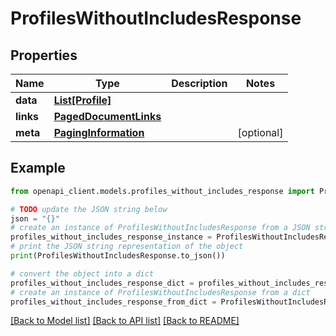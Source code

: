 # ProfilesWithoutIncludesResponse


## Properties

Name | Type | Description | Notes
------------ | ------------- | ------------- | -------------
**data** | [**List[Profile]**](Profile.md) |  | 
**links** | [**PagedDocumentLinks**](PagedDocumentLinks.md) |  | 
**meta** | [**PagingInformation**](PagingInformation.md) |  | [optional] 

## Example

```python
from openapi_client.models.profiles_without_includes_response import ProfilesWithoutIncludesResponse

# TODO update the JSON string below
json = "{}"
# create an instance of ProfilesWithoutIncludesResponse from a JSON string
profiles_without_includes_response_instance = ProfilesWithoutIncludesResponse.from_json(json)
# print the JSON string representation of the object
print(ProfilesWithoutIncludesResponse.to_json())

# convert the object into a dict
profiles_without_includes_response_dict = profiles_without_includes_response_instance.to_dict()
# create an instance of ProfilesWithoutIncludesResponse from a dict
profiles_without_includes_response_from_dict = ProfilesWithoutIncludesResponse.from_dict(profiles_without_includes_response_dict)
```
[[Back to Model list]](../README.md#documentation-for-models) [[Back to API list]](../README.md#documentation-for-api-endpoints) [[Back to README]](../README.md)


